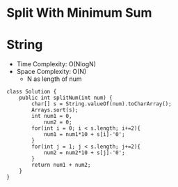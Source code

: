 # Split With Minimum Sum
# String
* Time Complexity: O(NlogN)
* Space Complexity: O(N)
	* N as length of num
```
class Solution {
    public int splitNum(int num) {
        char[] s = String.valueOf(num).toCharArray();
        Arrays.sort(s);
        int num1 = 0,
            num2 = 0;
        for(int i = 0; i < s.length; i+=2){
            num1 = num1*10 + s[i]-'0';
        }
        for(int j = 1; j < s.length; j+=2){
            num2 = num2*10 + s[j]-'0';
        }
        return num1 + num2;
    }
}
```